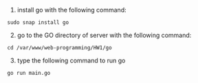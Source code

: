 1. install go with the following command:
```
sudo snap install go
```
2. go to the GO directory of server with the following command:
```
cd /var/www/web-programming/HW1/go
```
3. type the following command to run go
```
go run main.go
```
